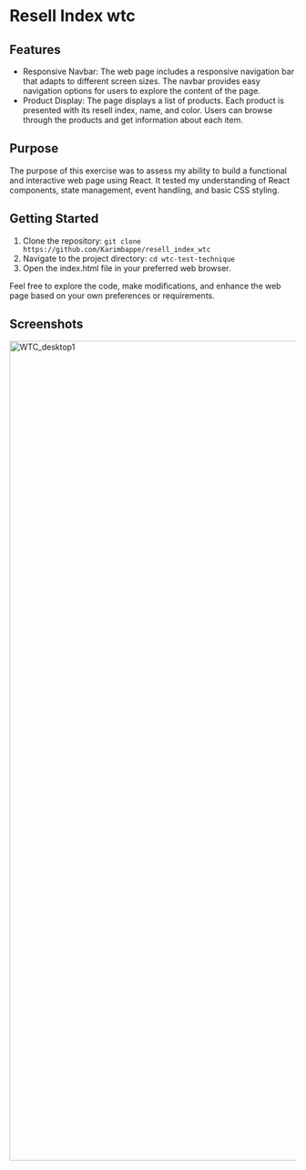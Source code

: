   <h1>Resell Index wtc</h1>

  <h2>Features</h2>
  <ul>
    <li>Responsive Navbar: The web page includes a responsive navigation bar that adapts to different screen sizes. The navbar provides easy navigation options for users to explore the content of the page.</li>
    <li>Product Display: The page displays a list of products. Each product is presented with its resell index, name, and color. Users can browse through the products and get information about each item.</li>
  </ul>

  <h2>Purpose</h2>
  <p>The purpose of this exercise was to assess my ability to build a functional and interactive web page using React. It tested my understanding of React components, state management, event handling, and basic CSS styling.</p>

  <h2>Getting Started</h2>
  <ol>
    <li>Clone the repository: <code>git clone https://github.com/Karimbappe/resell_index_wtc</code></li>
    <li>Navigate to the project directory: <code>cd wtc-test-technique</code></li>
    <li>Open the index.html file in your preferred web browser.</li>
  </ol>

  <p>Feel free to explore the code, make modifications, and enhance the web page based on your own preferences or requirements.</p>

  <h2>Screenshots</h2>
  
  <img width="1437" alt="WTC_desktop1" src="https://github.com/Karimbappe/resell_index_wtc/assets/78148549/acd677bd-dca2-4321-80ae-1c0f1e582975">
  
